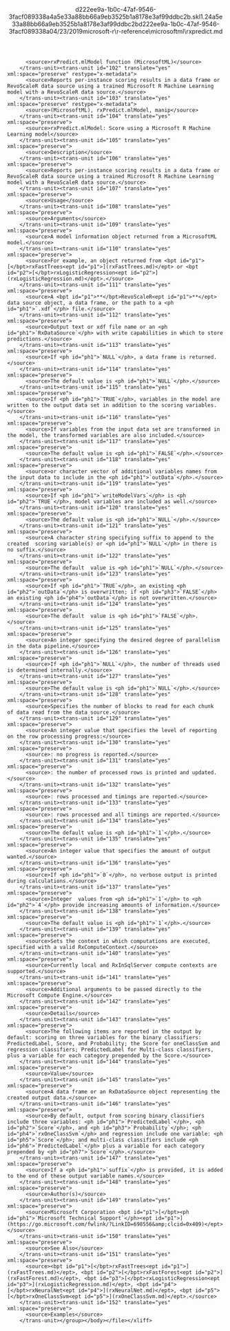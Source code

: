 <?xml version="1.0"?><xliff version="1.2" xmlns="urn:oasis:names:tc:xliff:document:1.2" xmlns:xsi="http://www.w3.org/2001/XMLSchema-instance" xsi:schemaLocation="urn:oasis:names:tc:xliff:document:1.2 xliff-core-1.2-transitional.xsd"><file datatype="xml" original="rxpredict.md" source-language="en-US" target-language="en-US"><header><tool tool-id="mdxliff" tool-name="mdxliff" tool-version="1.0-1931010" tool-company="Microsoft" /><xliffext:skl_file_name xmlns:xliffext="urn:microsoft:content:schema:xliffextensions">d222ee9a-1b0c-47af-9546-3facf089338a4a5e33a88bb66a9eb3525b1a8178e3af99ddbc2b.skl</xliffext:skl_file_name><xliffext:version xmlns:xliffext="urn:microsoft:content:schema:xliffextensions">1.2</xliffext:version><xliffext:ms.openlocfilehash xmlns:xliffext="urn:microsoft:content:schema:xliffextensions">4a5e33a88bb66a9eb3525b1a8178e3af99ddbc2b</xliffext:ms.openlocfilehash><xliffext:ms.sourcegitcommit xmlns:xliffext="urn:microsoft:content:schema:xliffextensions">d222ee9a-1b0c-47af-9546-3facf089338a</xliffext:ms.sourcegitcommit><xliffext:ms.lasthandoff xmlns:xliffext="urn:microsoft:content:schema:xliffextensions">04/23/2019</xliffext:ms.lasthandoff><xliffext:ms.openlocfilepath xmlns:xliffext="urn:microsoft:content:schema:xliffextensions">microsoft-r\r-reference\microsoftml\rxpredict.md</xliffext:ms.openlocfilepath></header><body><group id="content" extype="content"><trans-unit id="101" translate="yes" xml:space="preserve" restype="x-metadata">
          <source>rxPredict.mlModel function (MicrosoftML)</source>
        </trans-unit><trans-unit id="102" translate="yes" xml:space="preserve" restype="x-metadata">
          <source>Reports per-instance scoring results in a data frame or RevoScaleR data source using a trained Microsoft R Machine Learning model with a RevoScaleR data source.</source>
        </trans-unit><trans-unit id="103" translate="yes" xml:space="preserve" restype="x-metadata">
          <source>(MicrosoftML), rxPredict.mlModel, manip</source>
        </trans-unit><trans-unit id="104" translate="yes" xml:space="preserve">
          <source>rxPredict.mlModel: Score using a Microsoft R Machine Learning model</source>
        </trans-unit><trans-unit id="105" translate="yes" xml:space="preserve">
          <source>Description</source>
        </trans-unit><trans-unit id="106" translate="yes" xml:space="preserve">
          <source>Reports per-instance scoring results in a data frame or RevoScaleR data source using a trained Microsoft R Machine Learning model with a RevoScaleR data source.</source>
        </trans-unit><trans-unit id="107" translate="yes" xml:space="preserve">
          <source>Usage</source>
        </trans-unit><trans-unit id="108" translate="yes" xml:space="preserve">
          <source>Arguments</source>
        </trans-unit><trans-unit id="109" translate="yes" xml:space="preserve">
          <source>A model information object returned from a MicrosoftML model.</source>
        </trans-unit><trans-unit id="110" translate="yes" xml:space="preserve">
          <source>For example, an object returned from <bpt id="p1">[</bpt>rxFastTrees<ept id="p1">](rxFastTrees.md)</ept> or <bpt id="p2">[</bpt>rxLogisticRegression<ept id="p2">](rxLogisticRegression.md)</ept>.</source>
        </trans-unit><trans-unit id="111" translate="yes" xml:space="preserve">
          <source>A <bpt id="p1">**</bpt>RevoScaleR<ept id="p1">**</ept> data source object, a data frame, or the path to a <ph id="ph1">`.xdf`</ph> file.</source>
        </trans-unit><trans-unit id="112" translate="yes" xml:space="preserve">
          <source>Output text or xdf file name or an <ph id="ph1">`RxDataSource`</ph> with write capabilities in which to store predictions.</source>
        </trans-unit><trans-unit id="113" translate="yes" xml:space="preserve">
          <source>If <ph id="ph1">`NULL`</ph>, a data frame is returned.</source>
        </trans-unit><trans-unit id="114" translate="yes" xml:space="preserve">
          <source>The default value is <ph id="ph1">`NULL`</ph>.</source>
        </trans-unit><trans-unit id="115" translate="yes" xml:space="preserve">
          <source>If <ph id="ph1">`TRUE`</ph>, variables in the model are written to the output data set in addition to the scoring variables.</source>
        </trans-unit><trans-unit id="116" translate="yes" xml:space="preserve">
          <source>If variables from the input data set are transformed in the model, the transformed variables are also included.</source>
        </trans-unit><trans-unit id="117" translate="yes" xml:space="preserve">
          <source>The default value is <ph id="ph1">`FALSE`</ph>.</source>
        </trans-unit><trans-unit id="118" translate="yes" xml:space="preserve">
          <source>or character vector of additional variables names from the input data to include in the <ph id="ph1">`outData`</ph>.</source>
        </trans-unit><trans-unit id="119" translate="yes" xml:space="preserve">
          <source>If <ph id="ph1">`writeModelVars`</ph> is <ph id="ph2">`TRUE`</ph>, model variables are included as well.</source>
        </trans-unit><trans-unit id="120" translate="yes" xml:space="preserve">
          <source>The default value is <ph id="ph1">`NULL`</ph>.</source>
        </trans-unit><trans-unit id="121" translate="yes" xml:space="preserve">
          <source>A character string specifying suffix to append to the created  scoring variable(s) or <ph id="ph1">`NULL`</ph> in there is no suffix.</source>
        </trans-unit><trans-unit id="122" translate="yes" xml:space="preserve">
          <source>The default  value is <ph id="ph1">`NULL`</ph>.</source>
        </trans-unit><trans-unit id="123" translate="yes" xml:space="preserve">
          <source>If <ph id="ph1">`TRUE`</ph>, an existing <ph id="ph2">`outData`</ph> is overwritten; if <ph id="ph3">`FALSE`</ph> an existing <ph id="ph4">`outData`</ph> is not overwritten.</source>
        </trans-unit><trans-unit id="124" translate="yes" xml:space="preserve">
          <source>The default  value is <ph id="ph1">`FALSE`</ph>.</source>
        </trans-unit><trans-unit id="125" translate="yes" xml:space="preserve">
          <source>An integer specifying the desired degree of parallelism in the data pipeline.</source>
        </trans-unit><trans-unit id="126" translate="yes" xml:space="preserve">
          <source>If <ph id="ph1">`NULL`</ph>, the number of threads used is determined internally.</source>
        </trans-unit><trans-unit id="127" translate="yes" xml:space="preserve">
          <source>The default value is <ph id="ph1">`NULL`</ph>.</source>
        </trans-unit><trans-unit id="128" translate="yes" xml:space="preserve">
          <source>Specifies the number of blocks to read for each chunk  of data read from the data source.</source>
        </trans-unit><trans-unit id="129" translate="yes" xml:space="preserve">
          <source>An integer value that specifies the level of reporting  on the row processing progress:</source>
        </trans-unit><trans-unit id="130" translate="yes" xml:space="preserve">
          <source>: no progress is reported.</source>
        </trans-unit><trans-unit id="131" translate="yes" xml:space="preserve">
          <source>: the number of processed rows is printed and updated.</source>
        </trans-unit><trans-unit id="132" translate="yes" xml:space="preserve">
          <source>: rows processed and timings are reported.</source>
        </trans-unit><trans-unit id="133" translate="yes" xml:space="preserve">
          <source>: rows processed and all timings are reported.</source>
        </trans-unit><trans-unit id="134" translate="yes" xml:space="preserve">
          <source>The default value is <ph id="ph1">`1`</ph>.</source>
        </trans-unit><trans-unit id="135" translate="yes" xml:space="preserve">
          <source>An integer value that specifies the amount of output wanted.</source>
        </trans-unit><trans-unit id="136" translate="yes" xml:space="preserve">
          <source>If <ph id="ph1">`0`</ph>, no verbose output is printed during calculations.</source>
        </trans-unit><trans-unit id="137" translate="yes" xml:space="preserve">
          <source>Integer  values from <ph id="ph1">`1`</ph> to <ph id="ph2">`4`</ph> provide increasing amounts of information.</source>
        </trans-unit><trans-unit id="138" translate="yes" xml:space="preserve">
          <source>The default value is <ph id="ph1">`1`</ph>.</source>
        </trans-unit><trans-unit id="139" translate="yes" xml:space="preserve">
          <source>Sets the context in which computations are executed, specified with a valid RxComputeContext.</source>
        </trans-unit><trans-unit id="140" translate="yes" xml:space="preserve">
          <source>Currently local and RxInSqlServer compute contexts are supported.</source>
        </trans-unit><trans-unit id="141" translate="yes" xml:space="preserve">
          <source>Additional arguments to be passed directly to the Microsoft Compute Engine.</source>
        </trans-unit><trans-unit id="142" translate="yes" xml:space="preserve">
          <source>Details</source>
        </trans-unit><trans-unit id="143" translate="yes" xml:space="preserve">
          <source>The following items are reported in the output by default: scoring on three variables for the binary classifiers: PredictedLabel, Score, and Probability; the Score for oneClassSvm and regression classifiers; PredictedLabel for Multi-class classifiers, plus a variable for each category prepended by the Score.</source>
        </trans-unit><trans-unit id="144" translate="yes" xml:space="preserve">
          <source>Value</source>
        </trans-unit><trans-unit id="145" translate="yes" xml:space="preserve">
          <source>A data frame or an RxDataSource object representing the created output data.</source>
        </trans-unit><trans-unit id="146" translate="yes" xml:space="preserve">
          <source>By default, output from scoring binary classifiers include three variables: <ph id="ph1">`PredictedLabel`</ph>, <ph id="ph2">`Score`</ph>, and <ph id="ph3">`Probability`</ph>; <ph id="ph4">`rxOneClassSvm`</ph> and regression include one variable: <ph id="ph5">`Score`</ph>; and multi-class classifiers include <ph id="ph6">`PredictedLabel`</ph> plus a variable for each category prepended by <ph id="ph7">`Score`</ph>.</source>
        </trans-unit><trans-unit id="147" translate="yes" xml:space="preserve">
          <source>If a <ph id="ph1">`suffix`</ph> is provided, it is added to the end of these output variable names.</source>
        </trans-unit><trans-unit id="148" translate="yes" xml:space="preserve">
          <source>Author(s)</source>
        </trans-unit><trans-unit id="149" translate="yes" xml:space="preserve">
          <source>Microsoft Corporation <bpt id="p1">[</bpt><ph id="ph1">`Microsoft Technical Support`</ph><ept id="p1">](https://go.microsoft.com/fwlink/?LinkID=698556&amp;clcid=0x409)</ept></source>
        </trans-unit><trans-unit id="150" translate="yes" xml:space="preserve">
          <source>See Also</source>
        </trans-unit><trans-unit id="151" translate="yes" xml:space="preserve">
          <source><bpt id="p1">[</bpt>rxFastTrees<ept id="p1">](rxFastTrees.md)</ept>, <bpt id="p2">[</bpt>rxFastForest<ept id="p2">](rxFastForest.md)</ept>, <bpt id="p3">[</bpt>rxLogisticRegression<ept id="p3">](rxLogisticRegression.md)</ept>, <bpt id="p4">[</bpt>rxNeuralNet<ept id="p4">](rxNeuralNet.md)</ept>, <bpt id="p5">[</bpt>rxOneClassSvm<ept id="p5">](rxOneClassSvm.md)</ept>.</source>
        </trans-unit><trans-unit id="152" translate="yes" xml:space="preserve">
          <source>Examples</source>
        </trans-unit></group></body></file></xliff>